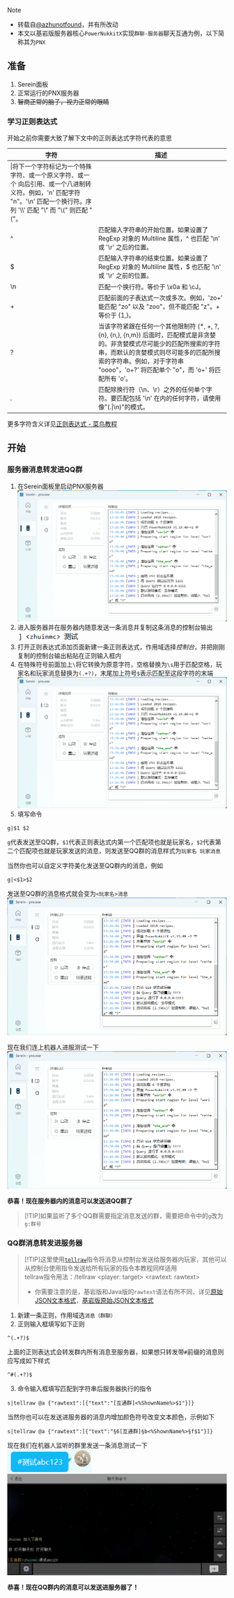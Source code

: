 
>[!NOTE]
>
>- 转载自[@azhunotfound](https://pdumc.top/#/serein)，并有所改动
>- 本文以基岩版服务器核心`PowerNukkitX`实现`群聊-服务器`聊天互通为例，以下简称其为`PNX`

## 准备

1. Serein面板  
2. 正常运行的PNX服务器  
3. ~~智商正常的脑子，视力正常的眼睛~~

### 学习正则表达式

开始之前你需要大致了解下文中的正则表达式字符代表的意思

| 字符                                                                                                                                                                             | 描述                                                                                                                                                                                                                                                     |
| -------------------------------------------------------------------------------------------------------------------------------------------------------------------------------- | -------------------------------------------------------------------------------------------------------------------------------------------------------------------------------------------------------------------------------------------------------- |
| \\|将下一个字符标记为一个特殊字符、或一个原义字符、或一个 向后引用、或一个八进制转义符。例如，'n' 匹配字符 "n"。'\n' 匹配一个换行符。序列 '\\\\' 匹配 "\\" 而 "\\(" 则匹配 "("。 |
| \^                                                                                                                                                                               | 匹配输入字符串的开始位置。如果设置了 RegExp 对象的 Multiline 属性，^ 也匹配 '\n' 或 '\r' 之后的位置。                                                                                                                                                    |
| \$                                                                                                                                                                               | 匹配输入字符串的结束位置。如果设置了RegExp 对象的 Multiline 属性，$ 也匹配 '\n' 或 '\r' 之前的位置。                                                                                                                                                     |
| \n                                                                                                                                                                               | 匹配一个换行符。等价于 \x0a 和 \cJ。                                                                                                                                                                                                                     |
| +                                                                                                                                                                                | 匹配前面的子表达式一次或多次。例如，'zo+' 能匹配 "zo" 以及 "zoo"，但不能匹配 "z"。+ 等价于 {1,}。                                                                                                                                                        |
| ?                                                                                                                                                                                | 当该字符紧跟在任何一个其他限制符 (*, +, ?, {n}, {n,}, {n,m}) 后面时，匹配模式是非贪婪的。非贪婪模式尽可能少的匹配所搜索的字符串，而默认的贪婪模式则尽可能多的匹配所搜索的字符串。例如，对于字符串 "oooo"，'o+?' 将匹配单个 "o"，而 'o+' 将匹配所有 'o'。 |
| .                                                                                                                                                                                | 匹配除换行符（\n、\r）之外的任何单个字符。要匹配包括 '\n' 在内的任何字符，请使用像"(.\|\n)"的模式。                                                                                                                                                      |

更多字符含义详见[正则表达式 - 菜鸟教程](https://www.runoob.com/regexp/regexp-metachar.html)

## 开始

### 服务器消息转发进QQ群

1. 在Serein面板里启动PNX服务器  
![图片](../imgs/Tutorial/CustomRegex/1.png)
1. 进入服务器并在服务器内随意发送一条消息并复制这条消息的控制台输出  
![图片](../imgs/Tutorial/CustomRegex/2.png)
3. 打开正则表达式添加页面新建一条正则表达式，作用域选择*控制台*，并把刚刚复制的控制台输出粘贴在正则输入框内
4. 在特殊符号前面加上`\`将它转换为原意字符，空格替换为`\s`用于匹配空格，玩家名和玩家消息替换为`(.+?)`，末尾加上符号`$`表示匹配至这段字符的末端  
![图片](../imgs/Tutorial/CustomRegex/1.png)
5. 填写命令

```Serein命令
g|$1 $2
```

`g`代表发送至QQ群，`$1`代表正则表达式内第一个匹配项也就是玩家名，`$2`代表第二个匹配项也就是玩家发送的消息，则发送至QQ群的消息样式为`玩家名 玩家消息`

当然你也可以自定义字符美化发送至QQ群内的消息，例如  

```Serein命令
g|<$1>$2
```

发送至QQ群的消息格式就会变为`<玩家名>消息`  
![图片](../imgs/Tutorial/CustomRegex/1.png)

现在我们连上机器人进服测试一下
![图片](../imgs/Tutorial/CustomRegex/1.png)

**恭喜！现在服务器内的消息可以发送进QQ群了**

>[!TIP]如果监听了多个QQ群需要指定消息发送的群，需要把命令中的`g`改为`g:群号`

### QQ群消息转发进服务器

>[!TIP]这里使用[`tellraw`](https://minecraft.fandom.com/zh/wiki/%E5%91%BD%E4%BB%A4/tellraw)指令将消息从控制台发送给服务器内玩家，其他可以从控制台使用指令发送给所有玩家的指令本教程同样适用  
tellraw指令用法：/tellraw <player: target> <rawtext: rawtext>
>
>- 你需要注意的是，基岩版和Java版的`rawtext`语法有所不同，详见[原始JSON文本格式](https://minecraft.fandom.com/zh/wiki/%E5%8E%9F%E5%A7%8BJSON%E6%96%87%E6%9C%AC%E6%A0%BC%E5%BC%8F)，[基岩版原始JSON文本格式](https://minecraft.fandom.com/zh/wiki/%E5%9F%BA%E5%B2%A9%E7%89%88%E5%8E%9F%E5%A7%8BJSON%E6%96%87%E6%9C%AC%E6%A0%BC%E5%BC%8F)

1. 新建一条正则，作用域选`消息（群聊）`
2. 正则输入框填写如下正则

```regex
^(.+?)$
```

上面的正则表达式会转发群内所有消息至服务器，如果想只转发带`#`前缀的消息则应写成如下样式

```regex
^#(.+?)$
```

3. 命令输入框填写匹配到字符串后服务器执行的指令

```Serein命令
s|tellraw @a {"rawtext":[{"text":"[互通群]<%ShownName%>$1"}]}
```

当然你也可以在发送进服务器的消息内增加颜色符号改变文本颜色，示例如下

```Serein命令
s|tellraw @a {"rawtext":[{"text":"§6[互通群]§b<%ShownName%>§f$1"}]}
```

现在我们在机器人监听的群里发送一条消息测试一下  
![图片](../imgs/Tutorial/CustomRegex/6.png)
![图片](../imgs/Tutorial/CustomRegex/7.jpg)

**恭喜！现在QQ群内的消息可以发送进服务器了！**
